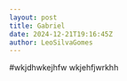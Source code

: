 ```yaml
---
layout: post
title: Gabriel
date: 2024-12-21T19:16:45Z
author: LeoSilvaGomes
---
```

#wkjdhwkejhfw
wkjehfjwrkhh
